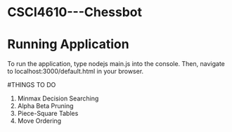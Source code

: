 # CSCI4610---Chessbot

# Running Application
To run the application, type nodejs main.js into the console. 
Then, navigate to localhost:3000/default.html in your browser.

#THINGS TO DO 
1. Minmax Decision Searching 
2. Alpha Beta Pruning
3. Piece-Square Tables
4. Move Ordering